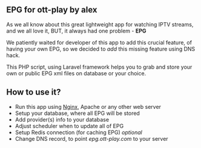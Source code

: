 ## EPG for ott-play by alex

As we all know about this great lightweight app for watching IPTV streams, and we all love it, BUT, it always had one problem - **EPG** 

We patiently waited for developer of this app to add this crucial feature, of having your own EPG, so we decided to _add_ this missing feature using DNS hack.

This PHP script, using Laravel framework helps you to grab and store your own or public EPG xml files on database or your choice.

## How to use it?

- Run this app using [Nginx](https://github.com/nuboxas/epg-multi/blob/master/nginx.config), Apache or any other web server
- Setup your database, where all EPG will be stored
- Add provider(s) info to your database
- Adjust scheduler when to update all of EPG
- Setup Redis connection (for caching EPG) _optional_
- Change DNS record, to point _epg.ott-play.com_ to your server
